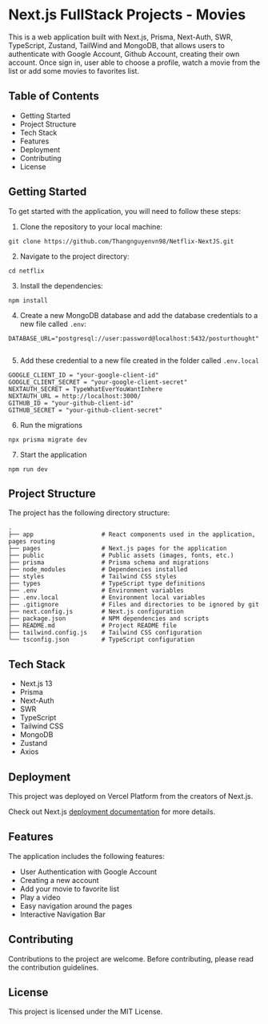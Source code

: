

# Next.js FullStack Projects - Movies

This is a web application built with Next.js, Prisma, Next-Auth, SWR,  TypeScript, Zustand, TailWind and MongoDB, that allows users to authenticate with Google Account, Github Account, creating their own account. Once sign in, user able to choose a profile, watch a movie from the list or add some movies to favorites list.



## Table of Contents

* Getting Started
* Project Structure
* Tech Stack
* Features
* Deployment
* Contributing
* License


## Getting Started

To get started with the application, you will need to follow these steps:

1. Clone the repository to your local machine:

```
git clone https://github.com/Thangnguyenvn98/Netflix-NextJS.git

```

2. Navigate to the project directory:


```
cd netflix
```

3. Install the dependencies:
```
npm install
```

4. Create a new MongoDB database and add the database credentials to a new file called `.env`:
```
DATABASE_URL="postgresql://user:password@localhost:5432/posturthought"


```

5. Add these credential to a new file created in the folder called `.env.local`

```
GOOGLE_CLIENT_ID = "your-google-client-id"
GOOGLE_CLIENT_SECRET = "your-google-client-secret"
NEXTAUTH_SECRET = TypeWhatEverYouWantInhere
NEXTAUTH_URL = http://localhost:3000/
GITHUB_ID = "your-github-client-id"
GITHUB_SECRET = "your-github-client-secret"
```

6. Run the migrations

```
npx prisma migrate dev

```

7. Start the application

```
npm run dev

```

## Project Structure

The project has the following directory structure:
```
.
├── app                   # React components used in the application, pages routing
├── pages                 # Next.js pages for the application
├── public                # Public assets (images, fonts, etc.)
├── prisma                # Prisma schema and migrations
├── node_modules          # Dependencies installed
├── styles                # Tailwind CSS styles
├── types                 # TypeScript type definitions
├── .env                  # Environment variables
├── .env.local            # Environment local variables
├── .gitignore            # Files and directories to be ignored by git
├── next.config.js        # Next.js configuration
├── package.json          # NPM dependencies and scripts
├── README.md             # Project README file
├── tailwind.config.js    # Tailwind CSS configuration
└── tsconfig.json         # TypeScript configuration

```

## Tech Stack

* Next.js 13
* Prisma
* Next-Auth
* SWR
* TypeScript
* Tailwind CSS
* MongoDB
* Zustand
* Axios

## Deployment

This project was deployed on Vercel Platform from the creators of Next.js.

Check out Next.js [deployment documentation](https://vercel.com/docs/concepts/deployments/overview) for more details.

## Features

The application includes the following features:

* User Authentication with Google Account
* Creating a new account
* Add your movie to favorite list
* Play a video
* Easy navigation around the pages 
* Interactive Navigation Bar

## Contributing

Contributions to the project are welcome. Before contributing, please read the contribution guidelines.

## License

This project is licensed under the MIT License.





